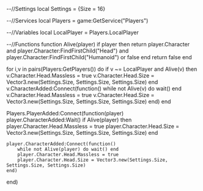 --//Settings
local Settings = 
{Size = 16}

--//Services
local Players = game:GetService("Players")

--//Variables
local LocalPlayer = Players.LocalPlayer

--//Functions
function Alive(player)
    if player then
        return player.Character and player.Character:FindFirstChild("Head") and player.Character:FindFirstChild("Humanoid") or false
    end
    return false
end

for i,v in pairs(Players:GetPlayers()) do
    if v ~= LocalPlayer and Alive(v) then
        v.Character.Head.Massless = true
        v.Character.Head.Size = Vector3.new(Settings.Size, Settings.Size, Settings.Size)
    end
    v.CharacterAdded:Connect(function()
        while not Alive(v) do wait() end
        v.Character.Head.Massless = true
        v.Character.Head.Size = Vector3.new(Settings.Size, Settings.Size, Settings.Size)
    end)
end

Players.PlayerAdded:Connect(function(player)
    player.CharacterAdded:Wait()
    if Alive(player) then
        player.Character.Head.Massless = true
        player.Character.Head.Size = Vector3.new(Settings.Size, Settings.Size, Settings.Size)
    end
    
    player.CharacterAdded:Connect(function()
        while not Alive(player) do wait() end
        player.Character.Head.Massless = true
        player.Character.Head.Size = Vector3.new(Settings.Size, Settings.Size, Settings.Size)
    end)
end)
